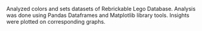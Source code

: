 Analyzed colors and sets datasets of Rebrickable Lego Database. Analysis was done using Pandas Dataframes and Matplotlib library tools. 
Insights were plotted on corresponding graphs. 
